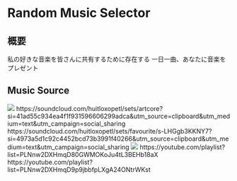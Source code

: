 # Random Music Selector

## 概要
私の好きな音楽を皆さんに共有するために存在する
一日一曲、あなたに音楽をプレゼント

## Music Source
<img src="https://img.shields.io/badge/orange?logo=SoundCloud&logoColor=white">
https://soundcloud.com/huitloxopetl/sets/artcore?si=41ad55c934ea4f1f931596606299adca&utm_source=clipboard&utm_medium=text&utm_campaign=social_sharing
https://soundcloud.com/huitloxopetl/sets/favourite/s-LHGgb3KKNY7?si=4973a5d1c92c4452bcd73b3991f40266&utm_source=clipboard&utm_medium=text&utm_campaign=social_sharing
<img src="https://img.shields.io/badge/red?logo=YouTube&logoColor=white">
https://youtube.com/playlist?list=PLNnw2DXHmqD80GWMOKoJu4tL3BEHb18aX
https://youtube.com/playlist?list=PLNnw2DXHmqD9p9jbbfpLXgA24ONtrWKst
